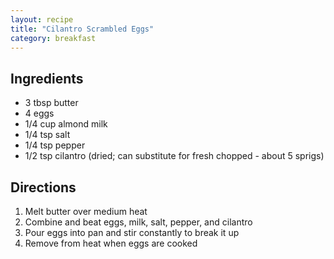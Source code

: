```yaml
---
layout: recipe
title: "Cilantro Scrambled Eggs"
category: breakfast
---
```


## Ingredients

- 3 tbsp butter
- 4 eggs
- 1/4 cup almond milk
- 1/4 tsp salt
- 1/4 tsp pepper
- 1/2 tsp cilantro (dried; can substitute for fresh chopped - about 5 sprigs)


## Directions

1. Melt butter over medium heat
2. Combine and beat eggs, milk, salt, pepper, and cilantro
3. Pour eggs into pan and stir constantly to break it up
4. Remove from heat when eggs are cooked
